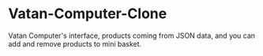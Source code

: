 # Vatan-Computer-Clone
Vatan Computer's interface, products coming from JSON data, and you can add and remove products to mini basket.
